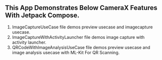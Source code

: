 This App Demonstrates Below CameraX Features With Jetpack Compose.
----------------
1. ImageCaptureUseCase file demos preview usecase and imagecapture usecase.
2. ImageCaptureWithActivityLauncher file demos image capture with activity launcher.
3. QRCodeWithImageAnalysisUseCase file demos preview usecase and image analysis usecase with ML-Kit For QR Scanning.

